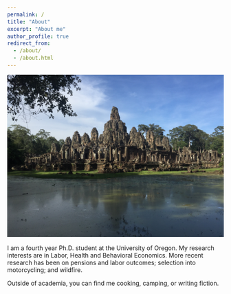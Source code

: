 ```yaml
---
permalink: /
title: "About"
excerpt: "About me"
author_profile: true
redirect_from: 
  - /about/
  - /about.html
---
```


![](images/cambodia.JPG)

I am a fourth year Ph.D. student at the University of Oregon. My research interests are in Labor, Health and Behavioral Economics. More recent research has been on pensions and labor outcomes; selection into motorcycling; and wildfire. 

Outside of academia, you can find me cooking, camping, or writing fiction. 

